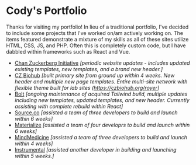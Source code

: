 # Cody's Portfolio
<p>Thanks for visiting my portfolio! In lieu of a traditional portfolio, I've decided to include some projects that I've worked on/am actively working on. The items featured demonstrate a mixture of my skills as all of these sites utilize HTML, CSS, JS, and PHP. Often this is completely custom code, but I have dabbled within frameworks such as React and Vue.</p>

<ul>
  <li>
    <a target="_blank" href="https://chanzuckerberg.com/">Chan Zuckerberg Initiative</a><i> [periodic website updates - includes updated existing templates, new templates, and a brand new header.] </i>
  </li>
  <li>
    <a target="_blank" href="https://www.czbiohub.org/">CZ Biohub</a><i> [built primary site from ground up within 4 weeks. New header and multiple new page templates. Entire multi-site network with flexible theme built for lab sites (<a href="https://czbiohub.org/royer">https://czbiohub.org/royer</a>] </i>
  </li>
  <li>
    <a target="_blank" href="https://bolt.com">Bolt</a><i> [ongoing maintenance of acquired Tailwind build, multiple updates including new templates, updated templates, and new header. Currently assisting with complete rebuild within React]</i>
  </li>
  <li>
    <a target="_blank" href="https://source.co">Source.co</a><i> [assisted a team of three developers to build and launch within 6 weeks] </i>
  </li>
  <li>
    <a target="_blank" href="https://materalize.com">Materialize</a><i> [assisted a team of four developrs to build and launch within 6 weeks] </i>
  </li>
  <li>
    <a target="_blank" href="https://mindmed.co">MindMedicine</a><i> [assisted a team of three developers to build and launch within 4 weeks] </i>
  </li>
  <li>
    <a target="_blank" href="https://instrumental.com">Instrumental</a><i> [assisted another developer in building and launching within 5 weeks.] </i>
  </li>
</ul>
